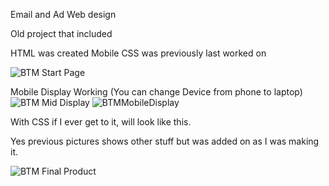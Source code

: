 Email and Ad Web design

Old project that included

HTML was created
Mobile CSS was previously last worked on

![BTM Start Page](https://user-images.githubusercontent.com/106621740/210013321-8f71f108-8cd4-4a78-9388-e7ff48f29765.PNG)

Mobile Display Working (You can change Device from phone to laptop)
![BTM Mid Display](https://user-images.githubusercontent.com/106621740/210013323-ab9cd13f-4de4-41f0-b13e-9c70970f62db.PNG)
![BTMMobileDisplay](https://user-images.githubusercontent.com/106621740/210013324-1da7d65f-bf11-4fd7-81b9-f8df6ac5271d.PNG)


With CSS if I ever get to it, will look like this. 

Yes previous pictures shows other stuff but was added on as I was making it.



![BTM Final Product](https://user-images.githubusercontent.com/106621740/210013507-e296f352-dd39-4bee-92c5-02b2745f1ce2.PNG)
